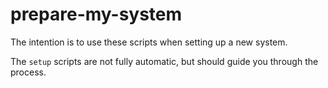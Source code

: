# prepare-my-system

The intention is to use these scripts when setting up a new system.

The `setup` scripts are not fully automatic, but should guide you through the process.
